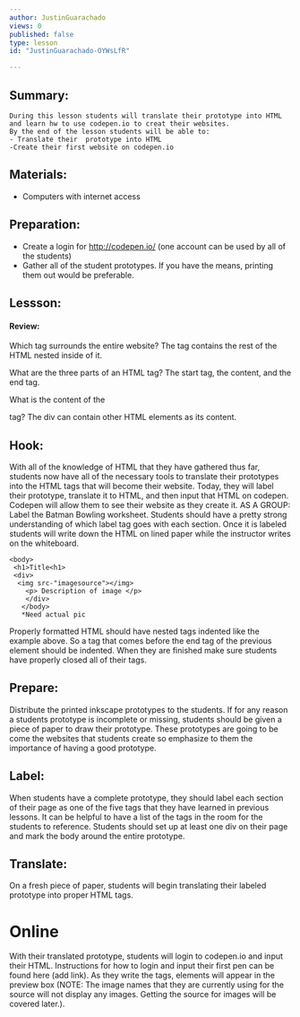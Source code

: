 ```yaml
---
author: JustinGuarachado
views: 0
published: false
type: lesson
id: "JustinGuarachado-OYWsLfR"

---
```


## Summary:
	During this lesson students will translate their prototype into HTML and learn hw to use codepen.io to creat their websites.
    By the end of the lesson students will be able to:
    - Translate their  prototype into HTML
    -Create their first website on codepen.io
    
## Materials:
- Computers with internet access

## Preparation:
- Create a login for http://codepen.io/ (one account can be used by all of the students)
- Gather all of the student prototypes. If you have the means, printing them out would be preferable.

## Lessson:
#### Review:
Which tag surrounds the entire website?
The <body> tag contains the rest of the HTML nested inside of it.

What are the three parts of an HTML tag?
The start tag, the content, and the end tag.

What is the content of the <div> tag?
The div can contain other HTML elements as its content.

## Hook:
With all of the knowledge of HTML that they have gathered thus far, students now have all of the necessary tools to translate their prototypes into the HTML tags that will become their website. Today, they will label their prototype, translate it to HTML, and then input that HTML on codepen. Codepen will allow them to see their website as they create it.
AS A GROUP:
Label the Batman Bowling worksheet. Students should have a pretty strong understanding of which label tag goes with each section. Once it is labeled students will write down the HTML on lined paper while the instructor writes on the whiteboard.
```
<body>
 <h1>Title<h1>
 <div>
  <img src-"imagesource"></img>
    <p> Description of image </p>
    </div>
   </body>
   *Need actual pic
   ```
Properly formatted HTML should have nested tags indented like the example above. So a tag that comes before the end tag of the previous element should be indented. When they are finished make sure students have properly closed all of their tags.
## Prepare:
Distribute the printed inkscape prototypes to the students. If for any reason a students prototype is incomplete or missing, students should be given a piece of paper to draw their prototype. These prototypes are going to be come the websites that students create so emphasize to them the importance of having a good prototype.

## Label:
When students have a complete prototype, they should label each section of their page as one of the five tags that they have learned in previous lessons. It can be helpful to have a list of the tags in the room for the students to reference. Students should set up at least one div on their page and mark the body around the entire prototype.

## Translate:
On a fresh piece of paper, students will begin translating their labeled prototype into proper HTML tags.

# Online
With their translated prototype, students will login to codepen.io and input their HTML. Instructions for how to login and input their first pen can be found here (add link). As they write the tags, elements will appear in the preview box (NOTE: The image names that they are currently using for the source will not display any images. Getting the source for images will be covered later.).

